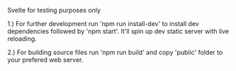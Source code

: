 Svelte for testing purposes only

1.) For further development run 'npm run install-dev' to install dev dependencies followed by 'npm start'.
    It'll spin up dev static server with live reloading.

2.) For building source files run 'npm run build' and copy 'public' folder to your prefered web server. 
